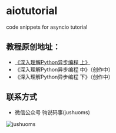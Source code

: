 # aiotutorial
code snippets for asyncio tutorial

## 教程原创地址：
* [《深入理解Python异步编程 上》](http://t.cn/R9W0JgN)
* 《深入理解Python异步编程 中》（创作中）
* 《深入理解Python异步编程 下》（创作中）


## 联系方式
* 微信公众号 驹说码事(jushuoms)

![jushuoms](https://s3-ap-northeast-1.amazonaws.com/jushuoms/qrcode_for_gh_051bba6db8aa_258.jpg)
